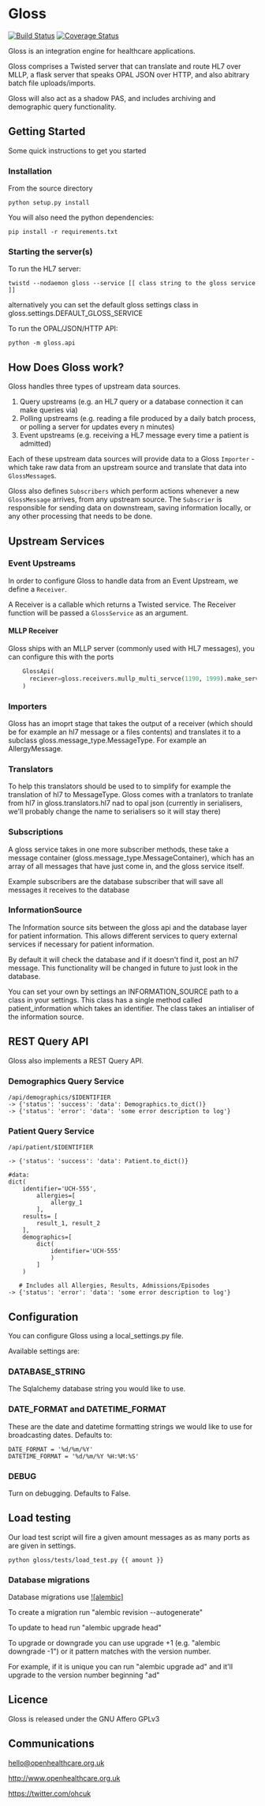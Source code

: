 # Gloss

[![Build Status](https://travis-ci.org/openhealthcare/gloss.svg?branch=master)](https://travis-ci.org/openhealthcare/gloss)
[![Coverage Status](https://coveralls.io/repos/github/openhealthcare/gloss/badge.svg?branch=master)](https://coveralls.io/github/openhealthcare/gloss?branch=master)

Gloss is an integration engine for healthcare applications.

Gloss comprises a Twisted server that can translate and route HL7 over MLLP, a
flask server that speaks OPAL JSON over HTTP, and also abitrary batch file
uploads/imports.

Gloss will also act as a shadow PAS, and includes archiving and demographic
query functionality.

## Getting Started

Some quick instructions to get you started

### Installation

From the source directory

    python setup.py install

You will also need the python dependencies:

    pip install -r requirements.txt

### Starting the server(s)

To run the HL7 server:

    twistd --nodaemon gloss --service [[ class string to the gloss service ]]

alternatively you can set the default gloss settings class in gloss.settings.DEFAULT_GLOSS_SERVICE


To run the OPAL/JSON/HTTP API:

    python -m gloss.api

## How Does Gloss work?

Gloss handles three types of upstream data sources.

  1. Query upstreams (e.g. an HL7 query or a database connection it can make queries via)
  2. Polling upstreams (e.g. reading a file produced by a daily batch process, or polling a server for updates every n minutes)
  3. Event upstreams (e.g. receiving a HL7 message every time a patient is admitted)

Each of these upstream data sources will provide data to a Gloss `Importer` - which take raw data from an upstream source and translate that data into `GlossMessage`s.

Gloss also defines `Subscribers` which perform actions whenever a new `GlossMessage` arrives, from any upstream source. The `Subscrier` is responsible for sending data on downstream, saving information locally, or any other processing that needs to be done.


## Upstream Services

### Event Upstreams

In order to configure Gloss to handle data from an Event Upstream, we define a `Receiver`.

A Receiver is a callable which returns a Twisted service. The Receiver function will be passed a `GlossService` as an argument.

#### MLLP Receiver

Gloss ships with an MLLP server (commonly used with HL7 messages), you can configure this with the ports

```python
    GlossApi(
      reciever=gloss.receivers.mullp_multi_servce(1190, 1999).make_service
    )
```

### Importers

Gloss has an imoprt stage that takes the output of a receiver (which should be for example an hl7 message or a files contents) and translates it to a subclass gloss.message_type.MessageType. For example an AllergyMessage.


### Translators

To help this translators should be used to to simplify for example the translation of hl7 to MessageType. Gloss comes with a tranlators to tranlate from hl7 in gloss.translators.hl7 nad to opal json (currently in serialisers, we'll probably change the name to serialisers so it will stay there)


### Subscriptions

A gloss service takes in one more subscriber methods, these take a message container (gloss.message_type.MessageContainer), which has an array of all messages that have just come in, and the gloss service itself.

Example subscribers are the database subscriber that will save all messages it receives to the database

### InformationSource

The Information source sits between the gloss api and the database layer for patient information. This allows different services to query external services if necessary for patient information.

By default it will check the database and if it doesn't find it, post an hl7 message. This functionality will be changed in future to just look in the database.

You can set your own by settings an INFORMATION_SOURCE path to a class in your settings. This class has a single method
called patient_information which takes an identifier. The class takes an intialiser of the information source.


## REST Query API

Gloss also implements a REST Query API.

### Demographics Query Service

    /api/demographics/$IDENTIFIER
    -> {'status': 'success': 'data': Demographics.to_dict()}
    -> {'status': 'error': 'data': 'some error description to log'}

### Patient Query Service

    /api/patient/$IDENTIFIER

    -> {'status': 'success': 'data': Patient.to_dict()}

    #data:
    dict(
        identifier='UCH-555',
            allergies=[
                allergy_1
            ],
        results= [
            result_1, result_2
        ],
        demographics=[
            dict(
                identifier='UCH-555'
                )
            ]
        )

       # Includes all Allergies, Results, Admissions/Episodes
    -> {'status': 'error': 'data': 'some error description to log'}


## Configuration

You can configure Gloss using a local_settings.py file.

Available settings are:

### DATABASE_STRING

The Sqlalchemy database string you would like to use.

### DATE_FORMAT and DATETIME_FORMAT

These are the date and datetime formatting strings we would like to use for broadcasting
dates. Defaults to:

    DATE_FORMAT = '%d/%m/%Y'
    DATETIME_FORMAT = '%d/%m/%Y %H:%M:%S'

### DEBUG

Turn on debugging. Defaults to False.

## Load testing

Our load test script will fire a given amount messages as as many ports as are given in settings.

    python gloss/tests/load_test.py {{ amount }}

### Database migrations

Database migrations use [![alembic]](http://alembic.readthedocs.org/)

To create a migration run "alembic revision --autogenerate"

To update to head run "alembic upgrade head"

To upgrade or downgrade you can use upgrade +1 (e.g. "alembic downgrade -1") or it pattern matches with the version number.

For example, if it is unique you can run "alembic upgrade ad" and it'll upgrade to the version number beginning
"ad"

## Licence

Gloss is released under the GNU Affero GPLv3

## Communications

hello@openhealthcare.org.uk

http://www.openhealthcare.org.uk

https://twitter.com/ohcuk
